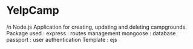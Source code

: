 # YelpCamp

/n Node.js Application for creating, updating and deleting campgrounds.
  Package used :
  express : routes management
  mongoose : database
  passport : user authentication
  Template : ejs

